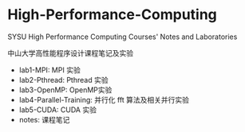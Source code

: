 # High-Performance-Computing
SYSU High Performance Computing Courses' Notes and Laboratories

中山大学高性能程序设计课程笔记及实验

- lab1-MPI: MPI 实验
- lab2-Pthread: Pthread 实验
- lab3-OpenMP: OpenMP实验
- lab4-Parallel-Training: 并行化 fft 算法及相关并行实验
- lab5-CUDA: CUDA 实验
- notes: 课程笔记
